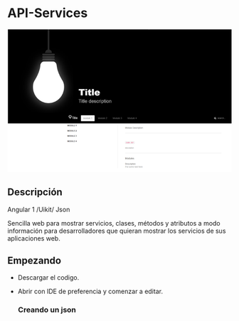 # API-Services

![sample](sample_img.png)

## Descripción
Angular 1 /Uikit/ Json 

Sencilla web para mostrar servicios, clases, métodos y atributos a modo información para desarrolladores que quieran mostrar los servicios de sus aplicaciones web. 

## Empezando
* Descargar el codigo.
* Abrir con IDE de preferencia y comenzar a editar.


   ### Creando un json
